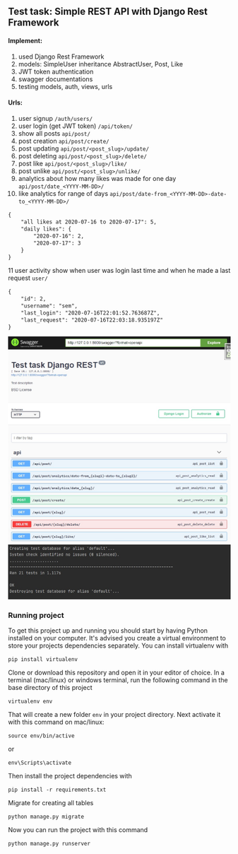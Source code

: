 ## Test task: Simple REST API with Django Rest Framework

#### Implement:
  1. used Django Rest Framework
  2. models: SimpleUser inheritance AbstractUser, Post, Like
  2. JWT token authentication
  3. swagger documentations
  4. testing models, auth, views, urls
  
#### Urls:
1. user signup ```/auth/users/```
2. user login (get JWT token) ```/api/token/```
3. show all posts ```api/post/```
4. post creation ```api/post/create/```
5. post updating ```api/post/<post_slug>/update/```
6. post deleting ```api/post/<post_slug>/delete/```
7. post like ```api/post/<post_slug>/like/```
8. post unlike ```api/post/<post_slug>/unlike/```
9. analytics about how many likes was made for one day ```api/post/date_<YYYY-MM-DD>/```
10. like analytics for range of days ```api/post/date-from_<YYYY-MM-DD>-date-to_<YYYY-MM-DD>/```
```
{
    "all likes at 2020-07-16 to 2020-07-17": 5,
    "daily likes": {
        "2020-07-16": 2,
        "2020-07-17": 3
    }
}
```
11 user activity show when user was login last time and when he made a last request ```user/```
```
{
    "id": 2,
    "username": "sem",
    "last_login": "2020-07-16T22:01:52.763687Z",
    "last_request": "2020-07-16T22:03:18.935197Z"
}
```

![](img/swage_img.jpg)
![](img/test_img.jpg)

### Running project

To get this project up and running you should start by having Python installed on your computer. It's advised you create a virtual environment to store your projects dependencies separately. You can install virtualenv with

```
pip install virtualenv
```

Clone or download this repository and open it in your editor of choice. In a terminal (mac/linux) or windows terminal, run the following command in the base directory of this project

```
virtualenv env
```

That will create a new folder `env` in your project directory. Next activate it with this command on mac/linux:

```
source env/bin/active
```
 or 
 ```
 env\Scripts\activate
```

Then install the project dependencies with

```
pip install -r requirements.txt
```

Migrate for creating all tables 

```
python manage.py migrate
```

Now you can run the project with this command

```
python manage.py runserver
```

